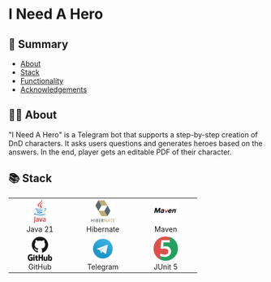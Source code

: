 # I Need A Hero

## 📜 Summary
- [About](#-about)
- [Stack](#-stack)
- [Functionality](#-functionality)
- [Acknowledgements](#-acknowledgements)

## 🧙‍♀️ About
"I Need A Hero" is a Telegram bot that supports a step-by-step creation of DnD characters. It asks users questions and generates heroes based on the answers. In the end, player gets an editable PDF of their character. 

## 📚 Stack
<div align="center">
  <table>
    <tr>
      <!-- Первая строка -->
      <td align="center" width="110">
        <a href="https://www.java.com" target="_blank">
          <img src="readmemedia/java-original-wordmark.svg" width="48" height="48" alt="Java" />
        </a>
        <br>Java 21
      </td>
      <td align="center" width="110">
        <a href="https://hibernate.org/" target="_blank">
          <img src="readmemedia/hibernate-original-wordmark.svg" width="48" height="48" alt="Hibernate" />
        </a>
        <br>Hibernate
      </td>
      <td align="center" width="110">
        <a href="https://maven.apache.org/" target="_blank">
          <img src="readmemedia/maven-original-wordmark.svg" width="48" height="48" alt="Maven" />
        </a>
        <br>Maven
      </td>
    </tr>
    <tr>
      <!-- Вторая строка -->
      <td align="center" width="110">
        <a href="https://github.com/" target="_blank">
          <img src="readmemedia/github-original-wordmark.svg" width="48" height="48" alt="GitHub" />
        </a>
        <br>GitHub
      </td>
      <td align="center" width="110">
        <a href="https://web.telegram.org/" target="_blank">
          <img src="readmemedia/Telegram.svg" width="48" height="48" alt="Telegram" />
        </a>
        <br>Telegram
      </td>
          <td align="center" width="110">
        <a href="https://junit.org/junit5/" target="_blank">
          <img src="readmemedia/junit-original.svg" width="48" height="48" alt="JUnit 5" />
        </a>
        <br>JUnit 5
      </td>
    </tr>
  </table>
</div>
